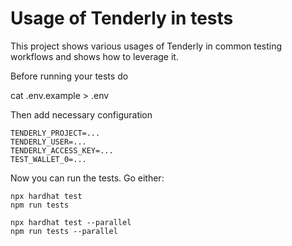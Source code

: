 # Usage of Tenderly in tests

This project shows various usages of Tenderly in common testing workflows and shows how to leverage it.

Before running your tests do
  
 cat .env.example > .env

Then add necessary configuration

    TENDERLY_PROJECT=...
    TENDERLY_USER=...
    TENDERLY_ACCESS_KEY=...
    TEST_WALLET_0=...

Now you can run the tests. Go either:

    npx hardhat test
    npm run tests

    npx hardhat test --parallel
    npm run tests --parallel
